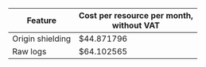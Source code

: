 | Feature | Cost per resource per month,<br>without VAT  |
|-------------------|-----------------------|
| Origin shielding | $44.871796 |
| Raw logs | $64.102565 |
